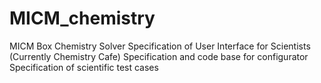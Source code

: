 # MICM_chemistry
MICM Box Chemistry Solver
Specification of User Interface for Scientists (Currently Chemistry Cafe)
Specification and code base for configurator
Specification of scientific test cases
